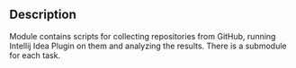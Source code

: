 ## Description

Module contains scripts for collecting repositories from GitHub, running Intellij Idea Plugin on them and analyzing the results.
There is a submodule for each task. 
